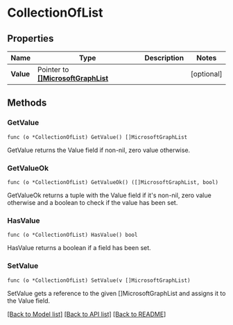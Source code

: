 # CollectionOfList

## Properties

Name | Type | Description | Notes
------------ | ------------- | ------------- | -------------
**Value** | Pointer to [**[]MicrosoftGraphList**](microsoft.graph.list.md) |  | [optional] 

## Methods

### GetValue

`func (o *CollectionOfList) GetValue() []MicrosoftGraphList`

GetValue returns the Value field if non-nil, zero value otherwise.

### GetValueOk

`func (o *CollectionOfList) GetValueOk() ([]MicrosoftGraphList, bool)`

GetValueOk returns a tuple with the Value field if it's non-nil, zero value otherwise
and a boolean to check if the value has been set.

### HasValue

`func (o *CollectionOfList) HasValue() bool`

HasValue returns a boolean if a field has been set.

### SetValue

`func (o *CollectionOfList) SetValue(v []MicrosoftGraphList)`

SetValue gets a reference to the given []MicrosoftGraphList and assigns it to the Value field.


[[Back to Model list]](../README.md#documentation-for-models) [[Back to API list]](../README.md#documentation-for-api-endpoints) [[Back to README]](../README.md)



